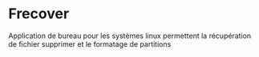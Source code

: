 # Frecover
Application de bureau pour les systèmes linux permettent la récupération de fichier supprimer et le formatage de partitions
